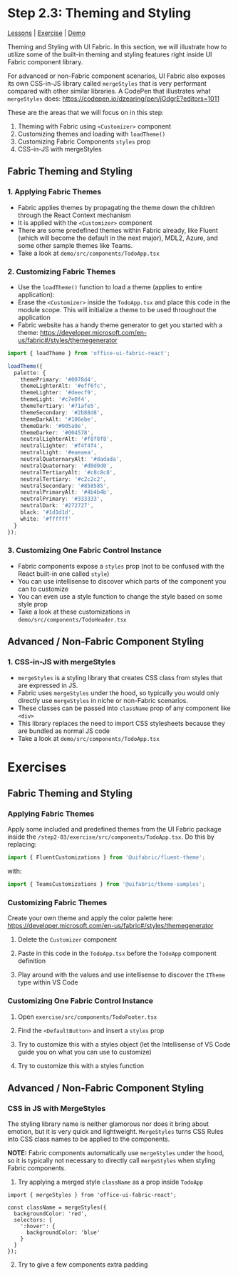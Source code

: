 # Step 2.3: Theming and Styling

[Lessons](../) | [Exercise](./exercise/) | [Demo](./demo/)

Theming and Styling with UI Fabric. In this section, we will illustrate how to utilize some of the built-in theming and styling features right inside UI Fabric component library. 

For advanced or non-Fabric component scenarios, UI Fabric also exposes its own CSS-in-JS library called `mergeStyles` that is very performant compared with other similar libraries. A CodePen that illustrates what `mergeStyles` does: https://codepen.io/dzearing/pen/jGdgrE?editors=1011

These are the areas that we will focus on in this step:

1. Theming with Fabric using `<Customizer>` component
2. Customizing themes and loading with `loadTheme()`
3. Customizing Fabric Components `styles` prop
4. CSS-in-JS with mergeStyles

## Fabric Theming and Styling

### 1. Applying Fabric Themes
- Fabric applies themes by propagating the theme down the children through the React Context mechanism
- It is applied with the `<Customizer>` component
- There are some predefined themes within Fabric already, like Fluent (which will become the default in the next major), MDL2, Azure, and some other sample themes like Teams.
- Take a look at `demo/src/components/TodoApp.tsx`

### 2. Customizing Fabric Themes

- Use the `loadTheme()` function to load a theme (applies to entire application):
- Erase the `<Customizer>` inside the `TodoApp.tsx` and place this code in the module scope. This will initialize a theme to be used throughout the application
- Fabric website has a handy theme generator to get you started with a theme: https://developer.microsoft.com/en-us/fabric#/styles/themegenerator

```ts
import { loadTheme } from 'office-ui-fabric-react';

loadTheme({
  palette: {
    themePrimary: '#0078d4',
    themeLighterAlt: '#eff6fc',
    themeLighter: '#deecf9',
    themeLight: '#c7e0f4',
    themeTertiary: '#71afe5',
    themeSecondary: '#2b88d8',
    themeDarkAlt: '#106ebe',
    themeDark: '#005a9e',
    themeDarker: '#004578',
    neutralLighterAlt: '#f8f8f8',
    neutralLighter: '#f4f4f4',
    neutralLight: '#eaeaea',
    neutralQuaternaryAlt: '#dadada',
    neutralQuaternary: '#d0d0d0',
    neutralTertiaryAlt: '#c8c8c8',
    neutralTertiary: '#c2c2c2',
    neutralSecondary: '#858585',
    neutralPrimaryAlt: '#4b4b4b',
    neutralPrimary: '#333333',
    neutralDark: '#272727',
    black: '#1d1d1d',
    white: '#ffffff'
  }
});
```

### 3. Customizing One Fabric Control Instance

- Fabric components expose a `styles` prop (not to be confused with the React built-in one called `style`)
- You can use intellisense to discover which parts of the component you can to customize
- You can even use a style function to change the style based on some style prop
- Take a look at these customizations in `demo/src/components/TodoHeader.tsx`

## Advanced / Non-Fabric Component Styling

### 1. CSS-in-JS with mergeStyles

- `mergeStyles` is a styling library that creates CSS class from styles that are expressed in JS.
- Fabric uses `mergeStyles` under the hood, so typically you would only directly use `mergeStyles` in niche or non-Fabric scenarios.
- These classes can be passed into `className` prop of any component like `<div>`
- This library replaces the need to import CSS stylesheets because they are bundled as normal JS code
- Take a look at `demo/src/components/TodoApp.tsx`

# Exercises

## Fabric Theming and Styling

### Applying Fabric Themes

Apply some included and predefined themes from the UI Fabric package inside the `/step2-03/exercise/src/components/TodoApp.tsx`. Do this by replacing:

```ts
import { FluentCustomizations } from '@uifabric/fluent-theme';
```

with:

```ts
import { TeamsCustomizations } from '@uifabric/theme-samples';
```

### Customizing Fabric Themes

Create your own theme and apply the color palette here:
https://developer.microsoft.com/en-us/fabric#/styles/themegenerator

1. Delete the `Customizer` component

2. Paste in this code in the `TodoApp.tsx` before the `TodoApp` component definition

3. Play around with the values and use intellisense to discover the `ITheme` type within VS Code

### Customizing One Fabric Control Instance

1. Open `exercise/src/components/TodoFooter.tsx`

2. Find the `<DefaultButton>` and insert a `styles` prop

3. Try to customize this with a styles object (let the Intellisense of VS Code guide you on what you can use to customize)

4. Try to customize this with a styles function

## Advanced / Non-Fabric Component Styling

### CSS in JS with MergeStyles

The styling library name is neither glamorous nor does it bring about emotion, but it is very quick and lightweight. `MergeStyles` turns CSS Rules into CSS class names to be applied to the components.

**NOTE:** Fabric components automatically use `mergeStyles` under the hood, so it is typically not necessary to directly call `mergeStyles` when styling Fabric components.

1. Try applying a merged style `className` as a prop inside `TodoApp`

```tsx
import { mergeStyles } from 'office-ui-fabric-react';

const className = mergeStyles({
  backgroundColor: 'red',
  selectors: {
    ':hover': {
      backgroundColor: 'blue'
    }
  }
});
```

2. Try to give a few components extra padding

